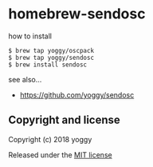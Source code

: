 # homebrew-sendosc

how to install

    $ brew tap yoggy/oscpack
    $ brew tap yoggy/sendosc
    $ brew install sendosc

see also...

  - https://github.com/yoggy/sendosc

## Copyright and license
Copyright (c) 2018 yoggy

Released under the [MIT license](LICENSE.txt)

